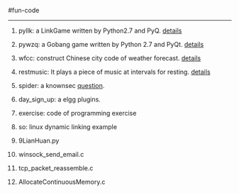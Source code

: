 #fun-code


*********

1. pyllk: a LinkGame written by Python2.7 and PyQ. [details](http://onestraw.net/python/write-llk-game-using-pyqt)

2. pywzq: a Gobang game written by Python 2.7 and PyQt. [details](http://onestraw.net/python/pyqt-implement-gabang-or-wuziqi)

3. wfcc: construct Chinese city code of weather forecast. [details](http://onestraw.net/python/python-construct-weather-forecast-city-code/)

4. restmusic: It plays a piece of music at intervals for resting. [details](http://onestraw.net/python/restmusic-tool)

5. spider: a knownsec [question](http://blog.knownsec.com/2012/02/knownsec-recruitment/). 

6. day_sign_up: a elgg plugins. 

7.	exercise: code of programming exercise 
8. so: linux dynamic linking example

10. 9LianHuan.py

11. winsock_send_email.c

12. tcp_packet_reassemble.c

13. AllocateContinuousMemory.c